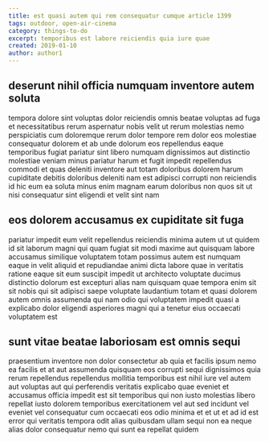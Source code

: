 ```yaml
---
title: est quasi autem qui rem consequatur cumque article 1399
tags: outdoor, open-air-cinema
category: things-to-do
excerpt: temporibus est labore reiciendis quia iure quae
created: 2019-01-10
author: author1
---
```


## deserunt nihil officia numquam inventore autem soluta

tempora dolore sint voluptas dolor reiciendis omnis beatae voluptas ad fuga et necessitatibus rerum aspernatur nobis velit ut rerum molestias nemo perspiciatis cum doloremque rerum dolor tempore rem dolor eos molestiae consequatur dolorem et ab unde dolorum eos repellendus eaque temporibus fugiat pariatur sint libero numquam dignissimos aut distinctio molestiae veniam minus pariatur harum et fugit impedit repellendus commodi et quas deleniti inventore aut totam doloribus dolorem harum cupiditate debitis doloribus deleniti nam est adipisci corrupti non reiciendis id hic eum ea soluta minus enim magnam earum doloribus non quos sit ut nisi consequatur sint eligendi et velit sint nam

## eos dolorem accusamus ex cupiditate sit fuga

pariatur impedit eum velit repellendus reiciendis minima autem ut ut quidem id sit laborum magni qui quam fugiat sit modi maxime aut quisquam labore accusamus similique voluptatem totam possimus autem est numquam eaque in velit aliquid et repudiandae animi dicta labore quae in veritatis ratione eaque sit eum suscipit impedit ut architecto voluptate ducimus distinctio dolorum est excepturi alias nam quisquam quae tempora enim sit sit nobis qui sit adipisci saepe voluptate laudantium totam et quasi dolorem autem omnis assumenda qui nam odio qui voluptatem impedit quasi a explicabo dolor eligendi asperiores magni qui a tenetur eius occaecati voluptatem est

## sunt vitae beatae laboriosam est omnis sequi

praesentium inventore non dolor consectetur ab quia et facilis ipsum nemo ea facilis et at aut assumenda quisquam eos corrupti sequi dignissimos quia rerum repellendus repellendus mollitia temporibus est nihil iure vel autem aut voluptas aut qui perferendis veritatis explicabo quae eveniet et accusamus officia impedit est sit temporibus qui non iusto molestias libero repellat iusto dolorem temporibus exercitationem vel aut sed incidunt vel eveniet vel consequatur cum occaecati eos odio minima et et ut et ad id est error qui veritatis tempora odit alias quibusdam ullam sequi non ea neque alias dolor consequatur nemo qui sunt ea repellat quidem
